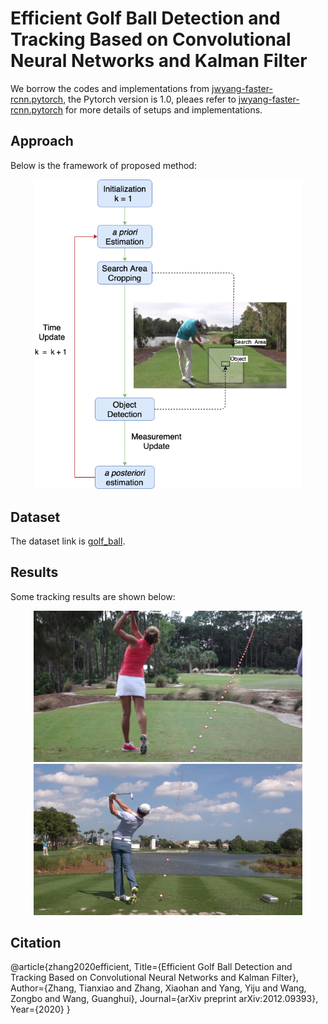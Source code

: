 # Efficient Golf Ball Detection and Tracking Based on Convolutional Neural Networks and Kalman Filter 

We borrow the codes and implementations from [jwyang-faster-rcnn.pytorch](https://github.com/jwyang/faster-rcnn.pytorch/tree/pytorch-1.0), the Pytorch version is 1.0, pleaes refer to [jwyang-faster-rcnn.pytorch](https://github.com/jwyang/faster-rcnn.pytorch/tree/pytorch-1.0) for more details of setups and implementations.

## Approach
Below is the framework of proposed method:

<div style="color:#0000FF" align="center">
<img src="images/Process.png" width="430"/>
</div>

## Dataset
The dataset link is [golf_ball](https://drive.google.com/file/d/10pzr6mDQPlrylIHg8CdXzHkF4WBMZxfn/view?usp=sharing).

## Results
Some tracking results are shown below:
<div style="color:#0000FF" align="center">
<img src="images/Golf_10.png" width="430"/><img src="images/Golf_16.png" width="430"/>
</div>

## Citation

@article{zhang2020efficient,
  Title={Efficient Golf Ball Detection and Tracking Based on Convolutional Neural Networks and Kalman Filter},
  Author={Zhang, Tianxiao and Zhang, Xiaohan and Yang, Yiju and Wang, Zongbo and Wang, Guanghui},
  Journal={arXiv preprint arXiv:2012.09393},
  Year={2020}
}
